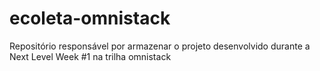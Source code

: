 # ecoleta-omnistack
 Repositório responsável por armazenar o projeto desenvolvido durante a Next Level Week #1 na trilha omnistack
